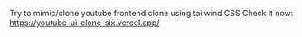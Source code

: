 Try to mimic/clone youtube frontend clone using tailwind CSS
Check it now: https://youtube-ui-clone-six.vercel.app/
